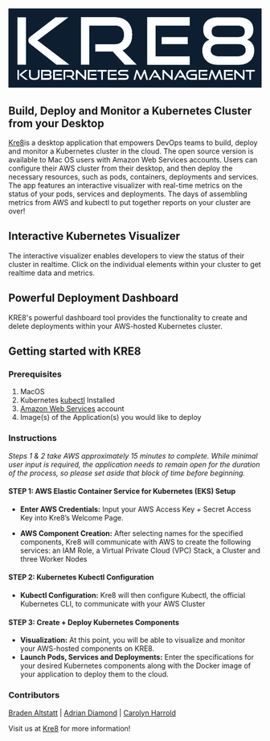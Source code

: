 ![KRE8](src/client/styles/assets/images/Kre8LogoDark.png)

## Build, Deploy and Monitor a Kubernetes Cluster from your Desktop
[Kre8](https://www.kre8.io)is a desktop application that empowers DevOps teams to build, deploy and monitor a Kubernetes cluster in the cloud. The open source version is available to Mac OS users with Amazon Web Services accounts. Users can configure their AWS cluster from their desktop, and then deploy the necessary resources, such as pods, containers, deployments and services. The app features an interactive visualizer with real-time metrics on the status of your pods, services and deployments. The days of assembling metrics from AWS and kubectl to put together reports on your cluster are over! 

## Interactive Kubernetes Visualizer
The interactive visualizer enables developers to view the status of their cluster in realtime. Click on the individual elements within your cluster to get realtime data and metrics.

## Powerful Deployment Dashboard
KRE8's powerful dashboard tool provides the functionality to create and delete deployments within your AWS-hosted Kubernetes cluster.

## Getting started with KRE8

### Prerequisites
  1. MacOS
  2. Kubernetes [kubectl](https://kubernetes.io/docs/tasks/tools/install-kubectl/) Installed
  3. [Amazon Web Services](https://aws.amazon.com) account
  4. Image(s) of the Application(s) you would like to deploy

### Instructions
*Steps 1 & 2 take AWS approximately 15 minutes to complete. While minimal user input is required, the application needs to remain open for the duration of the process, so please set aside that block of time before beginning.*

#### STEP 1: AWS Elastic Container Service for Kubernetes (EKS) Setup
* **Enter AWS Credentials:** Input your AWS Access Key + Secret Access Key into Kre8’s Welcome Page.

* **AWS Component Creation:** After selecting names for the specified components, Kre8 will communicate with AWS to create the following services: an IAM Role, a Virtual Private Cloud (VPC) Stack, a Cluster and three Worker Nodes

#### STEP 2: Kubernetes Kubectl Configuration
* **Kubectl Configuration:** Kre8 will then configure Kubectl, the official Kubernetes CLI, to communicate with your AWS Cluster

#### STEP 3: Create + Deploy Kubernetes Components
* **Visualization:** At this point, you will be able to visualize and monitor your AWS-hosted components on KRE8.
* **Launch Pods, Services and Deployments:** Enter the specifications for your desired Kubernetes components along with the Docker image of your application to deploy them to the cloud.

### Contributors
[Braden Altstatt](https://github.com/bradenaa) | [Adrian Diamond](https://github.com/AdrianDiamond13) | [Carolyn Harrold](https://github.com/carolynharrold) 

Visit us at [Kre8](https://www.kre8.io) for more information!
